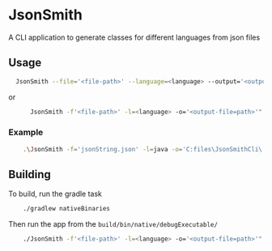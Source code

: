# JsonSmith

A CLI application to generate classes for different languages from json files 

## Usage
``` bash
  JsonSmith --file='<file-path>' --language=<language> --output='<output-file=path>'"
```
or

```bash
      JsonSmith -f'<file-path>' -l=<language> -o='<output-file=path>'"
```
### Example
```Bash
    .\JsonSmith -f='jsonString.json' -l=java -o='C:files\JsonSmithCli\'
```

## Building
To build, run the gradle task
```Bash
    ./gradlew nativeBinaries
```
Then run the app from the `build/bin/native/debugExecutable/`
```Bash
    ./JsonSmith -f'<file-path>' -l=<language> -o='<output-file=path>'"
```